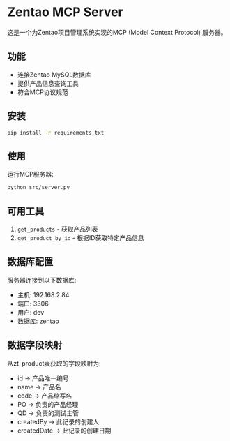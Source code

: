 # Zentao MCP Server

这是一个为Zentao项目管理系统实现的MCP (Model Context Protocol) 服务器。

## 功能

- 连接Zentao MySQL数据库
- 提供产品信息查询工具
- 符合MCP协议规范

## 安装

```bash
pip install -r requirements.txt
```

## 使用

运行MCP服务器:
```bash
python src/server.py
```

## 可用工具

1. `get_products` - 获取产品列表
2. `get_product_by_id` - 根据ID获取特定产品信息

## 数据库配置

服务器连接到以下数据库:
- 主机: 192.168.2.84
- 端口: 3306
- 用户: dev
- 数据库: zentao

## 数据字段映射

从zt_product表获取的字段映射为:
- id → 产品唯一编号
- name → 产品名
- code → 产品缩写名
- PO → 负责的产品经理
- QD → 负责的测试主管
- createdBy → 此记录的创建人
- createdDate → 此记录的创建日期